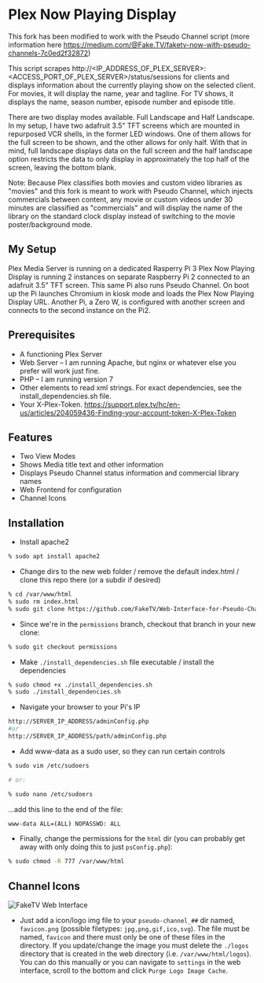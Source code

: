 # Plex Now Playing Display
This fork has been modified to work with the Pseudo Channel script (more information here https://medium.com/@Fake.TV/faketv-now-with-pseudo-channels-7c0ed2f32872)

This script scrapes http://<IP_ADDRESS_OF_PLEX_SERVER>:<ACCESS_PORT_OF_PLEX_SERVER>/status/sessions for clients and displays information about the currently playing show on the selected client. For movies, it will display the name, year and tagline. For TV shows, it displays the name, season number, episode number and episode title. 

There are two display modes available. Full Landscape and Half Landscape. In my setup, I have two adafruit 3.5" TFT screens which are mounted in repurposed VCR shells, in the former LED windows. One of them allows for the full screen to be shown, and the other allows for only half. With that in mind, full landscape displays data on the full screen and the half landscape option restricts the data to only display in approximately the top half of the screen, leaving the bottom blank.

Note: Because Plex classifies both movies and custom video libraries as "movies" and this fork is meant to work with Pseudo Channel, which injects commercials between content, any movie or custom videos under 30 minutes are classified as "commercials" and will display the name of the library on the standard clock display instead of switching to the movie poster/background mode.

## My Setup
Plex Media Server is running on a dedicated Rasperry Pi 3
Plex Now Playing Display is running 2 instances on separate Raspberry Pi 2 connected to an adafruit 3.5" TFT screen. This same Pi also runs Pseudo Channel. On boot up the Pi launches Chromium in kiosk mode and loads the Plex Now Playing Display URL. Another Pi, a Zero W, is configured with another screen and connects to the second instance on the Pi2.

## Prerequisites
 - A functioning Plex Server
 - Web Server – I am running Apache, but nginx or whatever else you prefer will work just fine.
 - PHP – I am running version  7
 - Other elements to read xml strings. For exact dependencies, see the install_dependencies.sh file.
 - Your X-Plex-Token. https://support.plex.tv/hc/en-us/articles/204059436-Finding-your-account-token-X-Plex-Token

## Features 
- Two View Modes
- Shows Media title text and other information
- Displays Pseudo Channel status information and commercial library names
- Web Frontend for configuration
- Channel Icons

## Installation
- Install apache2
```bash
% sudo apt install apache2
```

- Change dirs to the new web folder / remove the default index.html / clone this repo there (or a subdir if desired)
```bash
% cd /var/www/html
% sudo rm index.html
% sudo git clone https://github.com/FakeTV/Web-Interface-for-Pseudo-Channel.git .
```

- Since we're in the `permissions` branch, checkout that branch in your new clone:
```bash
% sudo git checkout permissions
```

- Make `./install_dependencies.sh` file executable / install the dependencies
```bash
% sudo chmod +x ./install_dependencies.sh
% sudo ./install_dependencies.sh
```

- Navigate your browser to your Pi's IP
```bash
http://SERVER_IP_ADDRESS/adminConfig.php 
#or 
http://SERVER_IP_ADDRESS/path/adminConfig.php
```

- Add www-data as a sudo user, so they can run certain controls
```bash
% sudo vim /etc/sudoers 

# or:

% sudo nano /etc/sudoers 
```
...add this line to the end of the file:
```bash
www-data ALL=(ALL) NOPASSWD: ALL
```

- Finally, change the permissions for the `html` dir (you can probably get away with only doing this to just `psConfig.php`):
```bash
% sudo chmod -R 777 /var/www/html
```

## Channel Icons

![FakeTV Web Interface](https://i.imgur.com/nhg16Pd.png "FakeTV Web Interface")

- Just add a icon/logo img file to your `pseudo-channel_##` dir named, `favicon.png` (possible filetypes: `jpg,png,gif,ico,svg`). The file must be named, `favicon` and there must only be one of these files in the directory. If you update/change the image you must delete the `./logos` directory that is created in the web directory (i.e. `/var/www/html/logos`). You can do this manually or you can navigate to `settings` in the web interface, scroll to the bottom and click `Purge Logo Image Cache`. 

